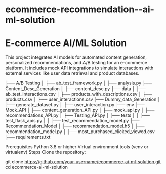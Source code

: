 # ecommerce-recommendation--ai-ml-solution
# E-commerce AI/ML Solution

This project integrates AI models for automated content generation, personalized recommendations, and A/B testing for an e-commerce platform.
It includes mock API integrations to simulate interactions with external services like user data retrieval and product databases.


├── A/B Testing
│ ├── ab_test_framework.py
│ ├── analysis.py
├── Content_Desc_Generation
│ ├── content_desc.py
├── data
│ ├── ab_test_interactions.csv
│ ├── products_with_descriptions.csv
│ ├── products.csv
│ ├── user_interactions.csv
├── Dummy_data_Generation
│ ├── generate_dataset.py
│ ├── user_interaction.py
├── env
├── Mock_API
│ ├── content_generation_API.py
│ ├── mock_api.py
│ ├── recommendations_API.py
│ ├── Testing_API.py
│ ├── tests
│ │ ├── test_flask_apis.py
│ │ ├── test_recommendation_model.py
├── Recommendation_Model
│ ├── recommendation_model.h5
│ ├── recommendation_model.py
│ ├── most_purchased_clicked_viewed.csv
├── requirements.txt

Prerequisites
Python 3.8 or higher
Virtual environment tools (venv or virtualenv)
Steps
Clone the repository:



git clone https://github.com/your-username/ecommerce-ai-ml-solution.git
cd ecommerce-ai-ml-solution
